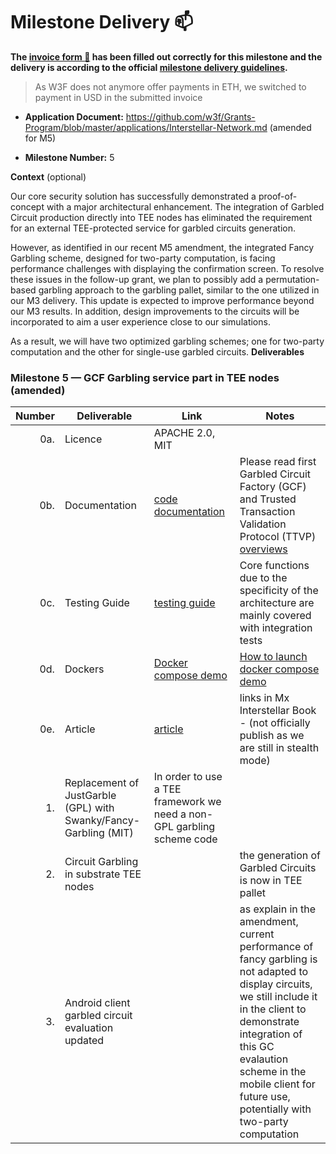 # Milestone Delivery :mailbox:



**The [invoice form :pencil:](https://docs.google.com/forms/d/e/1FAIpQLSfmNYaoCgrxyhzgoKQ0ynQvnNRoTmgApz9NrMp-hd8mhIiO0A/viewform) has been filled out correctly for this milestone and the delivery is according to the official [milestone delivery guidelines](https://github.com/w3f/Grants-Program/blob/master/docs/milestone-deliverables-guidelines.md).**  

> As W3F does not anymore offer payments in ETH, we switched to payment in USD in the submitted invoice

* **Application Document:** https://github.com/w3f/Grants-Program/blob/master/applications/Interstellar-Network.md  (amended for M5)

* **Milestone Number:**  5

**Context** (optional)

Our core security solution has successfully demonstrated a proof-of-concept with a major architectural enhancement.
The integration of Garbled Circuit production directly into TEE nodes has eliminated the requirement 
for an external TEE-protected service for garbled circuits generation.

However, as identified in our recent M5 amendment, the integrated Fancy Garbling scheme, designed for two-party computation, 
is facing performance challenges with displaying the confirmation screen. To resolve these issues in the follow-up grant, we plan to possibly add 
a permutation-based garbling approach to the garbling pallet, similar to the one utilized in our M3 delivery. 
This update is expected to improve performance beyond our M3 results. In addition, design improvements to the circuits will be incorporated 
to aim a user experience close to our simulations.

As a result, we will have two optimized garbling schemes; one for two-party computation and the other for single-use garbled circuits.
**Deliverables**


### Milestone 5 — GCF Garbling service part in TEE nodes (amended)


| Number | Deliverable | Link | Notes  |
| -----: | ----------- | -----------|------------ |
| 0a. | Licence  |  APACHE 2.0, MIT | | no more GPL licence |
| 0b. | Documentation  |  [code documentation](https://book.interstellar.gg/M4.html#code-documentation  ) | Please read first Garbled Circuit Factory (GCF) and Trusted Transaction Validation Protocol (TTVP) [overviews](https://book.interstellar.gg/M4.html#garbled-circuit-factory-gcf-overview)   |
| 0c. | Testing Guide | [testing guide](https://book.interstellar.gg/M4.html#testing-guide) | Core functions due to the specificity of the architecture are mainly covered with integration tests |
| 0d. | Dockers | [Docker compose demo](https://github.com/Interstellar-Network/Interstellar-Book/blob/docker-compose/docker-compose.yml) | [How to launch docker compose demo]( https://book.interstellar.gg/M4_demo_tutorial.html)   |
| 0e. | Article | [article](https://book.interstellar.gg/M4.html#article)  |   links in Mx Interstellar Book  - (not officially publish as we are still in stealth mode) |  
| 1. | Replacement of JustGarble (GPL) with Swanky/Fancy-Garbling (MIT)| In order to use a TEE framework we need a non-GPL garbling scheme code | 
| 2. | Circuit Garbling in substrate TEE nodes | | the generation of Garbled Circuits is now in TEE pallet | 
| 3. | Android client garbled circuit evaluation updated | | as explain in the amendment, current performance of fancy garbling is not adapted to display circuits, we still include it in the client to demonstrate integration of this GC evalaution scheme in the mobile client for future use, potentially with two-party computation| |
